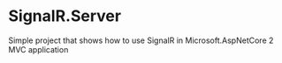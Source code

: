 # SignalR.Server
Simple project that shows how to use SignalR in Microsoft.AspNetCore 2 MVC application
